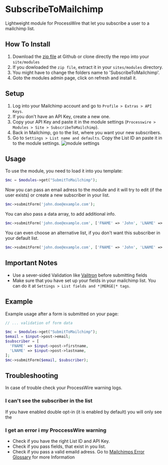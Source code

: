 # SubscribeToMailchimp
Lightweight module for ProcessWire that let you subscribe a user to a mailchimp list.

## How To Install
1. Download the [zip file](https://github.com/danielstieber/SubscribeToMailchimp/archive/master.zip) at Github or clone directly the repo into your `site/modules`
2. If you dowloaded the `zip file`, extract it in your `sites/modules` directory.
3. You might have to change the folders name to 'SubscribeToMailchimp'.
4. Goto the modules admin page, click on refresh and install it.

## Setup
1. Log into your Mailchimp account and go to `Profile > Extras > API Keys`.
2. If you don't have an API Key, create a new one.
3. Copy your API Key and paste it in the module settings (`Processwire > Modules > Site > SubscribeToMailchimp`).
4. Back in Mailchimp, go to the list, where you want your new subscribers.
5. Go to `Settings > List name and defaults`. Copy the List ID an paste it in to the module settings.
![module settings](https://i.imgur.com/RcKqzEt.png)

## Usage
To use the module, you need to load it into you template:
```PHP
$mc = $modules->get("SubmitToMailchimp");
```
Now you can pass an email adress to the module and it will try to edit (if the user exists) or create a new subscriber in your list.
```PHP
$mc->submitForm('john.doe@example.com');
```
You can also pass a data array, to add additional info.
```PHP
$mc->submitForm('john.doe@example.com', ['FNAME' => 'John', 'LNAME' => 'Doe']);
```
You can even choose an alternative list, if you don't want this subscriber in your default list.
```PHP
$mc->submitForm('john.doe@example.com', ['FNAME' => 'John', 'LNAME' => 'Doe'], 'abcdef1356'); // Subscribe to List ID abcdef1356
```

## Important Notes
* Use a sever-sided Validation like [Valitron](https://github.com/vlucas/valitron) before submitting fields
* Make sure that you have set up your fields in your mailchimp list. You can do it at `Settings > List fields and *|MERGE|* tags`.  

## Example
Example usage after a form is submitted on your page:
```PHP
// ... validation of form data

$mc = $modules->get("SubmitToMailchimp");
$email = $input->post->email;
$subscriber = [
  'FNAME' => $input->post->firstname,
  'LNAME' => $input->post->lastname,
];
$mc->submitForm($email, $subscriber);

```

## Troubleshooting 
In case of trouble check your ProcessWire warning logs.

### I can't see the subscriber in the list
If you have enabled double opt-in (it is enabled by default) you will only see the 

### I get an error i my ProccessWire warning
* Check if you have the right List ID and API Key.
* Check if you pass fields, that exist in you list.
* Check if you pass a valid emaild adress.
Go to [Mailchimps Error Glossary](https://developer.mailchimp.com/documentation/mailchimp/guides/error-glossary/) for more Information
